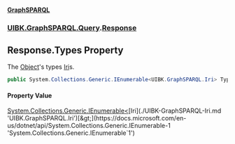#### [GraphSPARQL](./index.md 'index')
### [UIBK.GraphSPARQL.Query](./UIBK-GraphSPARQL-Query.md 'UIBK.GraphSPARQL.Query').[Response](./UIBK-GraphSPARQL-Query-Response.md 'UIBK.GraphSPARQL.Query.Response')
## Response.Types Property
The [Object](./UIBK-GraphSPARQL-Query-Response-Object.md 'UIBK.GraphSPARQL.Query.Response.Object')'s types [Iri](./UIBK-GraphSPARQL-Iri.md 'UIBK.GraphSPARQL.Iri')s.  
```csharp
public System.Collections.Generic.IEnumerable<UIBK.GraphSPARQL.Iri> Types { get; }
```
#### Property Value
[System.Collections.Generic.IEnumerable&lt;](https://docs.microsoft.com/en-us/dotnet/api/System.Collections.Generic.IEnumerable-1 'System.Collections.Generic.IEnumerable`1')[Iri](./UIBK-GraphSPARQL-Iri.md 'UIBK.GraphSPARQL.Iri')[&gt;](https://docs.microsoft.com/en-us/dotnet/api/System.Collections.Generic.IEnumerable-1 'System.Collections.Generic.IEnumerable`1')  
